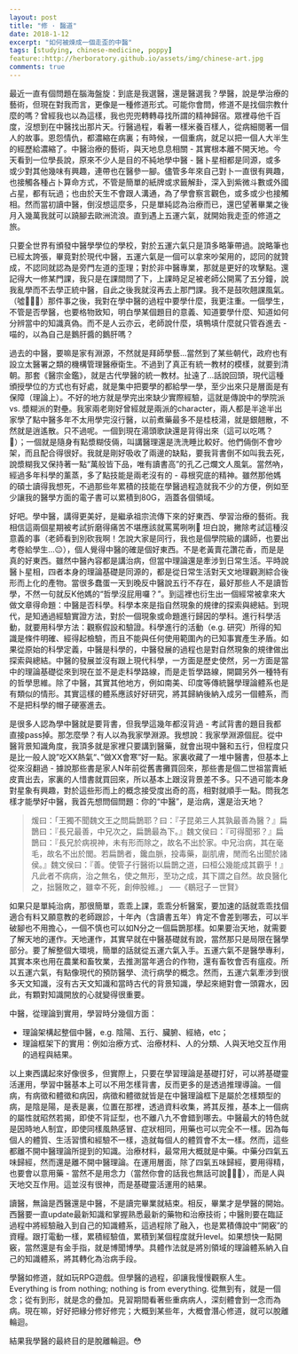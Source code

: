 ```yaml
---
layout: post
title: "修 · 醫道"
date: 2018-1-12
excerpt: "如何被煉成一個走歪的中醫"
tags: [studying, chinese-medicine, poppy]
feature::http://herboratory.github.io/assets/img/chinese-art.jpg
comments: true
---
```


最近一直有個問題在腦海盤旋：到底是我選醫，還是醫選我？學醫，說是學治療的藝術，但現在對我而言，更像是一種修道形式。可能你會問，修道不是找個宗教什麼的嗎？曾經我也以為這樣，我也兜兜轉轉尋找所謂的精神歸宿。眾裡尋他千百度，沒想到在中醫找出那片天。行醫過程，看著一樣米養百樣人，從病細閱著一個人的故事。恩怨情仇，都濃縮在病裏；有時候，一個重病，就足以把一個人大半生的經歷給濃縮了。中醫治療的藝術，與天地息息相關 - 其實根本離不開天地。今天看到一位學長說，原來不少人是目的不純地學中醫 - 醫卜星相都是同源，或多或少對其他幾味有興趣，連帶也在醫參一腳。儘管多年來自己對卜一直很有興趣，也接觸各種占卜算命方式，不管是簡單的紙牌或求籤解卦，深入到紫微斗數或外國占星，都有玩過；也由於天生不會跟人溝通，為了學會察言觀色，或多或少也接觸相。然而當初讀中醫，倒沒想這麼多，只是單純認為治療而已，還巴望著畢業之後月入幾萬我就可以蹺腳去歐洲流浪。直到遇上五運六氣，就開始我走歪的修道之旅。

只要全世界有頒發中醫學學位的學校，對於五運六氣只是頂多略筆帶過。說略筆也已經太誇張，畢竟對於現代中醫，五運六氣是一個可以拿來吵架用的，認同的就贊成，不認同就認為是旁門左道的歪理；對於非中醫專業，那就是更好的攻擊點。還記得大一修某門課，我只是在課間問了下，上課時足足被老師公開罵了五分鐘，說我亂學而不去學正統中醫，自此之後我就沒再去上那門課。我不是鼓吹翹課風氣。（噓🤫😏🤭）那件事之後，我對在學中醫的過程中要學什麼，我更注重。一個學生，不管是否學醫，也要格物致知，明白學某個題目的意義、知道要學什麼、知道如何分辨當中的知識真偽。而不是人云亦云，老師說什麼，填鴨填什麼就只管吞進去 - 喵的，以為自己是鵝肝醬的鵝肝嗎？

過去的中醫，要嘛是家有淵源，不然就是拜師學藝...當然到了某些朝代，政府也有設立太醫署之類的機構管理醫療衛生。不過到了真正有統一教材的模樣，就要到清朝。那套《醫宗金鑑》，就是古代學醫的統一教材。扯遠了...話說回頭，現代這種頒授學位的方式也有好處，就是集中把要學的都給學一學，至少出來只是層面是有保障（理論上）。不好的地方就是學完出來缺少實際經驗，這就是傳說中的學院派 vs. 漿糊派的對壘。我家兩老剛好曾經就是兩派的character，兩人都是半途半出家學了點中醫多年不太用學完沒行醫，以前煮藥最多不是桂枝湯，就是銀翹散，不然就是逍遙散。只不過呢。一個到現在湯頭歌訣還是背得出來（這可以吃嗎？😬）；一個就是隨身有點漿糊伎倆，叫講醫理還是洗洗睡比較好。他們倆倒不會吵架，而且配合得很好。我就是剛好吸收了兩邊的缺點，要我背書倒不如叫我去死，說漿糊我又保持著一點“萬般皆下品，唯有讀書高”的孔乙己爛文人風氣。當然吶，經過多年科學的薰蒸，多了點技能是兩老沒有的 - 尋根究底的精神。雖然那他媽的碩士讀得我想死，不過那些年累積的技能在學醫過程造就我不少的方便，例如至少讓我的醫學方面的電子書可以累積到80G，涵蓋各個領域。

好吧。學中醫，講得更美好，是繼承祖宗流傳下來的好東西、學習治療的藝術。我相信這兩個星期被考試折磨得痛苦不堪應該就罵罵咧咧🤬 坦白說，撇除考試這種沒意義的事（老師看到別砍我啊！怎說大家是同行，我也是個學院級的講師，也要出考卷給學生...😐），個人覺得中醫的確是個好東西。不是老黃賣花讚花香，而是是真的好東西。雖然中醫內容都是講治病，但當中理論還是牽涉到日常生活。平時說醫卜星相，四者本身的理論基礎是同源的，都是從日常生活對天文地理觀測綜合後形而上化的產物。當很多蠢蛋一天到晚反中醫說五行不存在，最好那些人不是讀哲學，不然一句就反K他媽的“哲學沒屁用囉？”。到這裡也衍生出一個經常被拿來大做文章得命題：中醫是否科學。科學本來是指自然現象的規律的探索與總結。到現代，是知通過經驗實證方法，對於一個現象或命題進行歸因的學科。進行科學活動，就要用科學方法：觀察假設和驗證。科學進行的活動（e.g. 研究）所得的知識是條件明確、經得起檢驗，而且不能與任何使用範圍內的已知事實產生矛盾。如果從原始的科學定義，中醫是科學的，中醫發展的過程也是對自然現象的規律做出探索與總結。中醫的發展並沒有跟上現代科學，一方面是歷史使然，另一方面是當中的理論基礎從來到現在並不是走科學路線，而是走哲學路線，開闢另外一種特有的哲學思維。除了中醫，其實其他地方，例如南美、印度等傳統醫學理論體系也是有類似的情形。其實這樣的體系應該好好研究，將其歸納後納入成另一個體系，而不是把科學的帽子硬塞進去。

是很多人認為學中醫就是要背書，但我學這幾年都沒背過 - 考試背書的題目我都直接pass掉。那怎麼學？有人以為我家學淵源。我想說：我家學淵源個屁。從中醫背景知識角度，我頂多就是家裡只要講到醫藥，就會出現中醫和五行，但程度只是比一般人說”吃XX熱氣“、”做XX會寒”好一點。家裏收藏了一堆中醫書，但基本上從來沒翻過 - 據說那些書是家人N年前從舊書攤買回來，那些書是個二世祖當賣紙皮賣出去，家裏的人惜書就買回來，所以基本上跟沒背景差不多。只不過可能本身對星象有興趣，對於這些形而上的概念接受度出奇的高，相對就順手一點。問我怎樣才能學好中醫，我首先想問個問題：你的“中醫”，是治病，還是治天地？

> 煖曰：「王獨不聞魏文王之問扁鵲耶？曰：『子昆弟三人其孰最善為醫？』扁鵲曰：『長兄最善，中兄次之，扁鵲最為下。』魏文侯曰：『可得聞邪？』扁鵲曰：『長兄於病視神，未有形而除之，故名不出於家。中兄治病，其在毫毛，故名不出於閭。若扁鵲者，鑱血脈，投毒藥，副肌膚，閒而名出聞於諸侯。』魏文侯曰：『善。使管子行醫術以扁鵲之道，曰桓公幾能成其霸乎！』凡此者不病病，治之無名，使之無形，至功之成，其下謂之自然。故良醫化之，拙醫敗之，雖幸不死，創伸股維。」
> ──《鶡冠子－世賢》

如果只是單純治病，那很簡單，乖乖上課，乖乖分析醫案，要加速的話就乖乖找個適合有料又願意教的老師跟診，十年內（含讀書五年）肯定不會差到哪去，可以半破腳也不用擔心，一個不慎也可以如N分之一個扁鵲那樣。如果要治天地，就需要了解天地的運作。天地運作，其實早就在中醫基礎就有說，當然那只是局限在醫學部分。要了解整個大環境，簡單的話就從五運六氣入手。五運六氣不是醫學專利，其實本來也用在農業和畜牧業，去推測當年適合的作物，還有畜牧會否有瘟疫。所以五運六氣，有點像現代的預防醫學、流行病學的概念。然而，五運六氣牽涉到很多天文知識，沒有古天文知識和當時古代的背景知識，學起來絕對會一頭霧水，因此，有顆對知識開放的心就變得很重要。

中醫，從理論到實用，學習時分幾個方面：
- 理論架構起整個中醫，e.g. 陰陽、五行、臟腑、經絡，etc；
- 理論框架下的實用：例如治療方式、治療材料、人的分類、人與天地交互作用的過程與結果。

以上東西講起來好像很多，但實際上，只要在學習理論是基礎打好，可以將基礎靈活運用，學習中醫基本上可以不用怎樣背書，反而更多的是透過推理導論。一個病，有病徵和體徵和病因，病徵和體徵就皆是在中醫理論框下是屬於怎樣類型的病，是陰是陽，是表是裏，位置在那裡，透過資料收集，將其反推，基本上一個病的屬性就昭然若揭，即使不背証型，也不離八九不會錯到哪去。中醫最大的特色就是因時地人制宜，即使同樣風熱感冒、症狀相同，用藥也可以完全不一樣。因為每個人的體質、生活習慣和經驗不一樣，造就每個人的體質會不太一樣。然而，這些都離不開中醫理論所提到的知識。治療材料，最常用大概就是中藥。中藥分四氣五味歸經，然而還是離不開中醫理論。在運用層面，除了四氣五味歸經，要用得精，也要會以意用藥 - 當然不是用念力（當然你會的話我也無話可說🤷🏻‍♀️），而是人與天地交互作用。這並沒有很神，而是基礎靈活運用的結果。

讀醫，無論是西醫還是中醫，不是讀完畢業就結束。相反，畢業才是學醫的開始。西醫要一直update最新知識和掌握熟悉最新的藥物和治療技術；中醫則要在臨証過程中將經驗融入到自己的知識體系，這過程除了融入，也是累積傳說中“開竅”的資糧。跟打電動一樣，累積經驗值，累積到某個程度就升level。如果想快一點開竅，當然還是有金手指，就是博聞博學。具體作法就是將別領域的理論體系納入自己的知識體系，將其轉化為治病手段。

學醫如修道，就如玩RPG遊戲。但學醫的過程，卻讓我慢慢觀察人生。Everything is from nothing; nothing is from everything. 從無到有，就是一個念；從有到形，就是念的疊加。見習期間看著些重病病人，深刻體會到一念而為病。現在嘛，好好把緣分修好修完；大概到某些年，大概會潛心修道，就可以脫離輪迴。

結果我學醫的最終目的是脫離輪迴。😳
